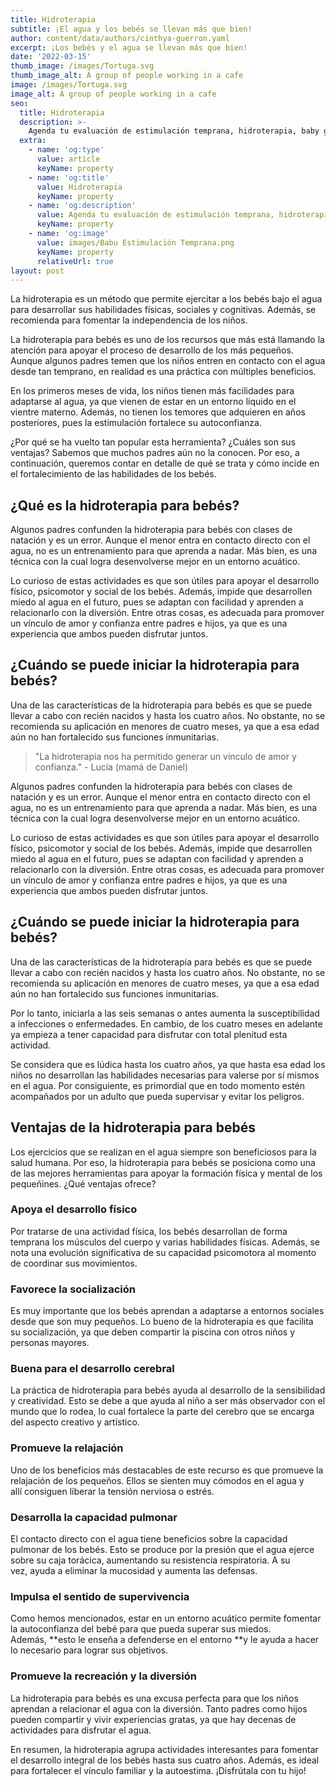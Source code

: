 ```yaml
---
title: Hidroterapia
subtitle: ¡El agua y los bebés se llevan más que bien!
author: content/data/authors/cinthya-guerron.yaml
excerpt: ¡Los bebés y el agua se llevan más que bien!
date: '2022-03-15'
thumb_image: /images/Tortuga.svg
thumb_image_alt: A group of people working in a cafe
image: /images/Tortuga.svg
image_alt: A group of people working in a cafe
seo:
  title: Hidroterapia
  description: >-
    Agenda tu evaluación de estimulación temprana, hidroterapia, baby gym, terapia del lenguaje, terapia asistida con mascotas y terapia intantil integral a domicilio.
  extra:
    - name: 'og:type'
      value: article
      keyName: property
    - name: 'og:title'
      value: Hidroterapia
      keyName: property
    - name: 'og:description'
      value: Agenda tu evaluación de estimulación temprana, hidroterapia, baby gym, terapia del lenguaje, terapia asistida con mascotas y terapia intantil integral a domicilio.
      keyName: property
    - name: 'og:image'
      value: images/Babu Estimulación Temprana.png
      keyName: property
      relativeUrl: true
layout: post
---
```

La hidroterapia es un método que permite ejercitar a los bebés bajo el agua para desarrollar sus habilidades físicas, sociales y cognitivas. Además, se recomienda para fomentar la independencia de los niños.

La hidroterapia para bebés es uno de los recursos que más está llamando la atención para apoyar el proceso de desarrollo de los más pequeños. Aunque algunos padres temen que los niños entren en contacto con el agua desde tan temprano, en realidad es una práctica con múltiples beneficios.

En los primeros meses de vida, los niños tienen más facilidades para adaptarse al agua, ya que vienen de estar en un entorno líquido en el vientre materno. Además, no tienen los temores que adquieren en años posteriores, pues la estimulación fortalece su autoconfianza.

¿Por qué se ha vuelto tan popular esta herramienta? ¿Cuáles son sus ventajas? Sabemos que muchos padres aún no la conocen. Por eso, a continuación, queremos contar en detalle de qué se trata y cómo incide en el fortalecimiento de las habilidades de los bebés.

## ¿Qué es la hidroterapia para bebés?

Algunos padres confunden la hidroterapia para bebés con clases de natación y es un error. Aunque el menor entra en contacto directo con el agua, no es un entrenamiento para que aprenda a nadar. Más bien, es una técnica con la cual logra desenvolverse mejor en un entorno acuático.

Lo curioso de estas actividades es que son útiles para apoyar el desarrollo físico, psicomotor y social de los bebés. Además, impide que desarrollen miedo al agua en el futuro, pues se adaptan con facilidad y aprenden a relacionarlo con la diversión. Entre otras cosas, es adecuada para promover un vínculo de amor y confianza entre padres e hijos, ya que es una experiencia que ambos pueden disfrutar juntos.

## ¿Cuándo se puede iniciar la hidroterapia para bebés?

Una de las características de la hidroterapia para bebés es que se puede llevar a cabo con recién nacidos y hasta los cuatro años. No obstante, no se recomienda su aplicación en menores de cuatro meses, ya que a esa edad aún no han fortalecido sus funciones inmunitarias.

> "La hidroterapia nos ha permitido generar un vínculo de amor y confianza." - Lucía (mamá de Daniel)

Algunos padres confunden la hidroterapia para bebés con clases de natación y es un error. Aunque el menor entra en contacto directo con el agua, no es un entrenamiento para que aprenda a nadar. Más bien, es una técnica con la cual logra desenvolverse mejor en un entorno acuático.

Lo curioso de estas actividades es que son útiles para apoyar el desarrollo físico, psicomotor y social de los bebés. Además, impide que desarrollen miedo al agua en el futuro, pues se adaptan con facilidad y aprenden a relacionarlo con la diversión. Entre otras cosas, es adecuada para promover un vínculo de amor y confianza entre padres e hijos, ya que es una experiencia que ambos pueden disfrutar juntos.

## ¿Cuándo se puede iniciar la hidroterapia para bebés?

Una de las características de la hidroterapia para bebés es que se puede llevar a cabo con recién nacidos y hasta los cuatro años. No obstante, no se recomienda su aplicación en menores de cuatro meses, ya que a esa edad aún no han fortalecido sus funciones inmunitarias.

Por lo tanto, iniciarla a las seis semanas o antes aumenta la susceptibilidad a infecciones o enfermedades. En cambio, de los cuatro meses en adelante ya empieza a tener capacidad para disfrutar con total plenitud esta actividad.

Se considera que es lúdica hasta los cuatro años, ya que hasta esa edad los niños no desarrollan las habilidades necesarias para valerse por sí mismos en el agua. Por consiguiente, es primordial que en todo momento estén acompañados por un adulto que pueda supervisar y evitar los peligros.

## Ventajas de la hidroterapia para bebés

Los ejercicios que se realizan en el agua siempre son beneficiosos para la salud humana. Por eso, la hidroterapia para bebés se posiciona como una de las mejores herramientas para apoyar la formación física y mental de los pequeñines. ¿Qué ventajas ofrece?

### Apoya el desarrollo físico

Por tratarse de una actividad física, los bebés desarrollan de forma temprana los músculos del cuerpo y varias habilidades físicas. Además, se nota una evolución significativa de su capacidad psicomotora al momento de coordinar sus movimientos.

### Favorece la socialización

Es muy importante que los bebés aprendan a adaptarse a entornos sociales desde que son muy pequeños. Lo bueno de la hidroterapia es que facilita su socialización, ya que deben compartir la piscina con otros niños y personas mayores.

### Buena para el desarrollo cerebral

La práctica de hidroterapia para bebés ayuda al desarrollo de la sensibilidad y creatividad. Esto se debe a que ayuda al niño a ser más observador con el mundo que lo rodea, lo cual fortalece la parte del cerebro que se encarga del aspecto creativo y artístico.

### Promueve la relajación

Uno de los beneficios más destacables de este recurso es que promueve la relajación de los pequeños. Ellos se sienten muy cómodos en el agua y allí consiguen liberar la tensión nerviosa o estrés.

### Desarrolla la capacidad pulmonar

El contacto directo con el agua tiene beneficios sobre la capacidad pulmonar de los bebés. Esto se produce por la presión que el agua ejerce sobre su caja torácica, aumentando su resistencia respiratoria. A su vez, ayuda a eliminar la mucosidad y aumenta las defensas.

### Impulsa el sentido de supervivencia

Como hemos mencionados, estar en un entorno acuático permite fomentar la autoconfianza del bebé para que pueda superar sus miedos. Además, \*\*esto le enseña a defenderse en el entorno \*\*y le ayuda a hacer lo necesario para lograr sus objetivos.

### Promueve la recreación y la diversión

La hidroterapia para bebés es una excusa perfecta para que los niños aprendan a relacionar el agua con la diversión. Tanto padres como hijos pueden compartir y vivir experiencias gratas, ya que hay decenas de actividades para disfrutar el agua.

En resumen, la hidroterapia agrupa actividades interesantes para fomentar el desarrollo integral de los bebés hasta sus cuatro años. Además, es ideal para fortalecer el vínculo familiar y la autoestima. ¡Disfrútala con tu hijo!
